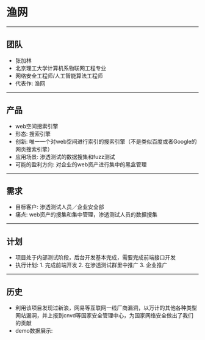 # 渔网

---

## 团队

* 张加林
* 北京理工大学计算机系物联网工程专业
* 网络安全工程师/人工智能算法工程师
* 代表作: 渔网

---

## 产品

* web空间搜索引擎
* 形态: 搜索引擎
* 创新: 唯一一个对web空间进行索引的搜索引擎（不是类似百度或者Google的网页搜索引擎）
* 应用场景: 渗透测试的数据搜集和fuzz测试
* 可能的盈利方向: 对企业的web资产进行集中的黑盒管理

---

## 需求

* 目标客户: 渗透测试人员／企业安全部
* 痛点: web资产的搜集和集中管理，渗透测试人员的数据搜集

---

## 计划

* 项目处于内部测试阶段，后台开发基本完成，需要完成前端接口开发
* 执行计划: 1. 完成前端开发 2. 在渗透测试群里中推广 3. 企业推广

---

## 历史

* 利用该项目发现过新浪，网易等互联网一线厂商漏洞，以万计的其他各种类型网站漏洞，并上报到cnvd等国家安全管理中心，为国家网络安全做出了我们的贡献
* demo数据展示:
